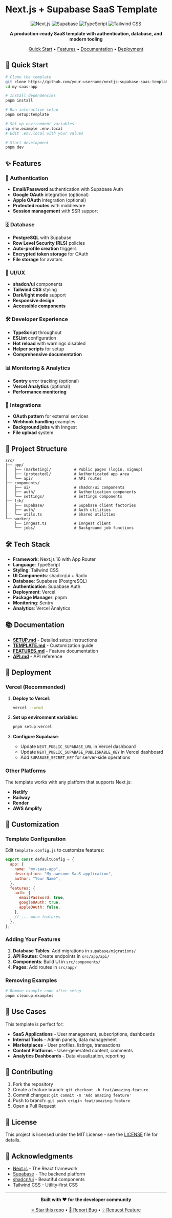 # Next.js + Supabase SaaS Template

<div align="center">

![Next.js](https://img.shields.io/badge/Next.js-16-black?style=for-the-badge&logo=next.js)
![Supabase](https://img.shields.io/badge/Supabase-3ECF8E?style=for-the-badge&logo=supabase&logoColor=white)
![TypeScript](https://img.shields.io/badge/TypeScript-007ACC?style=for-the-badge&logo=typescript&logoColor=white)
![Tailwind CSS](https://img.shields.io/badge/Tailwind_CSS-38B2AC?style=for-the-badge&logo=tailwind-css&logoColor=white)

**A production-ready SaaS template with authentication, database, and modern tooling**

[Quick Start](#quick-start) • [Features](#features) • [Documentation](#documentation) • [Deployment](#deployment)

</div>

## 🚀 Quick Start

```bash
# Clone the template
git clone https://github.com/your-username/nextjs-supabase-saas-template.git my-saas-app
cd my-saas-app

# Install dependencies
pnpm install

# Run interactive setup
pnpm setup:template

# Set up environment variables
cp env.example .env.local
# Edit .env.local with your values

# Start development
pnpm dev
```

## ✨ Features

### 🔐 Authentication
- **Email/Password** authentication with Supabase Auth
- **Google OAuth** integration (optional)
- **Apple OAuth** integration (optional)
- **Protected routes** with middleware
- **Session management** with SSR support

### 🗄️ Database
- **PostgreSQL** with Supabase
- **Row Level Security (RLS)** policies
- **Auto-profile creation** triggers
- **Encrypted token storage** for OAuth
- **File storage** for avatars

### 🎨 UI/UX
- **shadcn/ui** components
- **Tailwind CSS** styling
- **Dark/light mode** support
- **Responsive design**
- **Accessible components**

### 🛠️ Developer Experience
- **TypeScript** throughout
- **ESLint** configuration
- **Hot reload** with warnings disabled
- **Helper scripts** for setup
- **Comprehensive documentation**

### 📊 Monitoring & Analytics
- **Sentry** error tracking (optional)
- **Vercel Analytics** (optional)
- **Performance monitoring**

### 🔧 Integrations
- **OAuth pattern** for external services
- **Webhook handling** examples
- **Background jobs** with Inngest
- **File upload** system

## 📁 Project Structure

```
src/
├── app/
│   ├── (marketing)/          # Public pages (login, signup)
│   ├── (protected)/          # Authenticated app area
│   └── api/                  # API routes
├── components/
│   ├── ui/                   # shadcn/ui components
│   ├── auth/                 # Authentication components
│   └── settings/             # Settings components
├── lib/
│   ├── supabase/             # Supabase client factories
│   ├── auth/                 # Auth utilities
│   └── utils.ts              # Shared utilities
└── worker/
    ├── inngest.ts            # Inngest client
    └── jobs/                 # Background job functions
```

## 🛠️ Tech Stack

- **Framework**: Next.js 16 with App Router
- **Language**: TypeScript
- **Styling**: Tailwind CSS
- **UI Components**: shadcn/ui + Radix
- **Database**: Supabase (PostgreSQL)
- **Authentication**: Supabase Auth
- **Deployment**: Vercel
- **Package Manager**: pnpm
- **Monitoring**: Sentry
- **Analytics**: Vercel Analytics

## 📚 Documentation

- **[SETUP.md](./SETUP.md)** - Detailed setup instructions
- **[TEMPLATE.md](./TEMPLATE.md)** - Customization guide
- **[FEATURES.md](./FEATURES.md)** - Feature documentation
- **[API.md](./API.md)** - API reference

## 🚀 Deployment

### Vercel (Recommended)

1. **Deploy to Vercel**:
   ```bash
   vercel --prod
   ```

2. **Set up environment variables**:
   ```bash
   pnpm setup:vercel
   ```

3. **Configure Supabase**:
   - Update `NEXT_PUBLIC_SUPABASE_URL` in Vercel dashboard
   - Update `NEXT_PUBLIC_SUPABASE_PUBLISHABLE_KEY` in Vercel dashboard
   - Add `SUPABASE_SECRET_KEY` for server-side operations

### Other Platforms

The template works with any platform that supports Next.js:
- **Netlify**
- **Railway**
- **Render**
- **AWS Amplify**

## 🔧 Customization

### Template Configuration

Edit `template.config.js` to customize features:

```javascript
export const defaultConfig = {
  app: {
    name: "my-saas-app",
    description: "My awesome SaaS application",
    author: "Your Name",
  },
  features: {
    auth: {
      emailPassword: true,
      googleOAuth: true,
      appleOAuth: false,
    },
    // ... more features
  },
};
```

### Adding Your Features

1. **Database Tables**: Add migrations in `supabase/migrations/`
2. **API Routes**: Create endpoints in `src/app/api/`
3. **Components**: Build UI in `src/components/`
4. **Pages**: Add routes in `src/app/`

### Removing Examples

```bash
# Remove example code after setup
pnpm cleanup:examples
```

## 🎯 Use Cases

This template is perfect for:

- **SaaS Applications** - User management, subscriptions, dashboards
- **Internal Tools** - Admin panels, data management
- **Marketplaces** - User profiles, listings, transactions
- **Content Platforms** - User-generated content, comments
- **Analytics Dashboards** - Data visualization, reporting

## 🤝 Contributing

1. Fork the repository
2. Create a feature branch: `git checkout -b feat/amazing-feature`
3. Commit changes: `git commit -m 'Add amazing feature'`
4. Push to branch: `git push origin feat/amazing-feature`
5. Open a Pull Request

## 📄 License

This project is licensed under the MIT License - see the [LICENSE](LICENSE) file for details.

## 🙏 Acknowledgments

- [Next.js](https://nextjs.org/) - The React framework
- [Supabase](https://supabase.com/) - The backend platform
- [shadcn/ui](https://ui.shadcn.com/) - Beautiful components
- [Tailwind CSS](https://tailwindcss.com/) - Utility-first CSS

---

<div align="center">

**Built with ❤️ for the developer community**

[⭐ Star this repo](https://github.com/your-username/nextjs-supabase-saas-template) • [🐛 Report Bug](https://github.com/your-username/nextjs-supabase-saas-template/issues) • [💡 Request Feature](https://github.com/your-username/nextjs-supabase-saas-template/issues)

</div>
